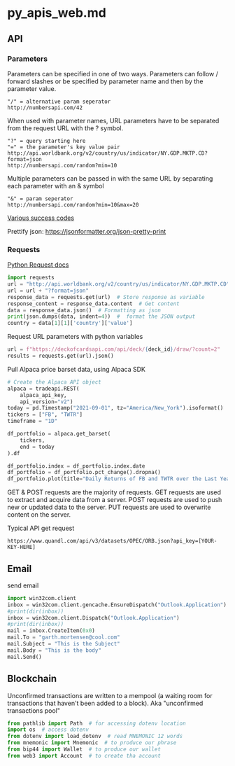 # py_apis_web.md

## API

### Parameters

Parameters can be specified in one of two ways. Parameters can follow / forward slashes
or be specified by parameter name and then by the parameter value.

```http
"/" = alternative param seperator
http://numbersapi.com/42
```

When used with parameter names, URL parameters have to be separated from the request
URL with the ? symbol.

```http
"?" = query starting here
"=" = the parameter's key value pair
http://api.worldbank.org/v2/country/us/indicator/NY.GDP.MKTP.CD?format=json
http://numbersapi.com/random?min=10
```

Multiple parameters can be passed in with the same URL by separating each parameter with
an & symbol

```http
"&" = param seperator
http://numbersapi.com/random?min=10&max=20
```

[Various success codes](https://developer.mozilla.org/en-US/docs/Web/HTTP/Status#successful_responses)

Prettify json: https://jsonformatter.org/json-pretty-print

### Requests

[Python Request docs](https://docs.python-requests.org/en/master/user/quickstart/)

```python
import requests
url = "http://api.worldbank.org/v2/country/us/indicator/NY.GDP.MKTP.CD"
url = url + "?format=json"
response_data = requests.get(url)  # Store response as variable
response_content = response_data.content  # Get content
data = response_data.json()  # Formatting as json
print(json.dumps(data, indent=4))  #  format the JSON output
country = data[1][1]['country']['value']
```

Request URL parameters with python variables

```python
url = f"https://deckofcardsapi.com/api/deck/{deck_id}/draw/?count=2"
results = requests.get(url).json()
```

Pull Alpaca price barset data, using Alpaca SDK

```python
# Create the Alpaca API object
alpaca = tradeapi.REST(
    alpaca_api_key,
    api_version="v2")
today = pd.Timestamp("2021-09-01", tz="America/New_York").isoformat()
tickers = ["FB", "TWTR"]
timeframe = "1D"

df_portfolio = alpaca.get_barset(
    tickers,
    end = today
).df

df_portfolio.index = df_portfolio.index.date
df_portfolio = df_portfolio.pct_change().dropna()
df_portfolio.plot(title="Daily Returns of FB and TWTR over the Last Year")
```

GET & POST requests are the majority of requests. GET requests are used to extract and acquire data from a server. POST requests are used to push new or updated data to the server. PUT requests are used to overwrite content on the server.

Typical API get request

```http
https://www.quandl.com/api/v3/datasets/OPEC/ORB.json?api_key=[YOUR-KEY-HERE]
```

## Email

send email
``` python
import win32com.client
inbox = win32com.client.gencache.EnsureDispatch("Outlook.Application").GetNamespace("MAPI")
#print(dir(inbox))
inbox = win32com.client.Dispatch("Outlook.Application")
#print(dir(inbox))
mail = inbox.CreateItem(0x0)
mail.To = "garth.mortensen@cool.com"
mail.Subject = "This is the Subject"
mail.Body = "This is the body"
mail.Send()
```

## Blockchain

Unconfirmed transactions are written to a mempool (a waiting room for transactions that haven't been added to a block). Aka "unconfirmed transactions pool"

``` python
from pathlib import Path  # for accessing dotenv location
import os  # access dotenv
from dotenv import load_dotenv  # read MNEMONIC 12 words
from mnemonic import Mnemonic  # to produce our phrase
from bip44 import Wallet  # to produce our wallet
from web3 import Account  # to create tha account
```
